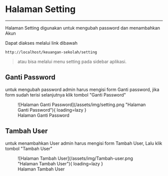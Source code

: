 # Halaman Setting
---

Halaman Setting digunakan untuk mengubah password dan menambahkan Akun

Dapat diakses melalui link dibawah

    http://localhost/keuangan-sekolah/setting

> atau bisa melalui menu setting pada sidebar aplikasi.

## Ganti Password

untuk mengubah password admin harus mengisi form Ganti password, jika form sudah terisi selanjutnya klik tombol "Ganti Password"

<figure markdown>
  ![Halaman Ganti Password](/assets/img/setting.png "Halaman Ganti Password"){ loading=lazy }
  <figcaption>Halaman Ganti Password</figcaption>
</figure>

## Tambah User

untuk menambahkan User admin harus mengisi form Tambah User, Lalu klik tombol "Tambah User"

<figure markdown>
  ![Halaman Tambah User](/assets/img/Tambah-user.png "Halaman Tambah User"){ loading=lazy }
  <figcaption>Halaman Tambah User</figcaption>
</figure>